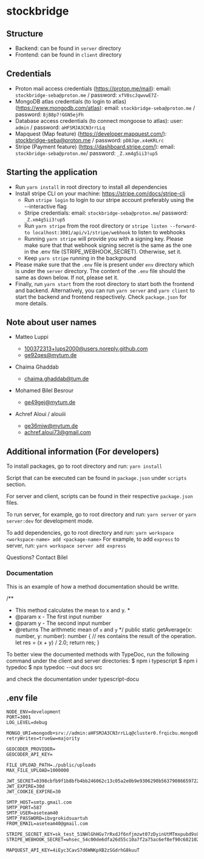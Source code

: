 # stockbridge

## Structure

- Backend: can be found in `server` directory
- Frontend: can be found in `client` directory

## Credentials 

- Proton mail access credentials (https://proton.me/mail): email: `stockbridge-seba@proton.me` / password: `xfV8scJqwvwE7Z-`
- MongoDB atlas credentials (to login to atlas) (https://www.mongodb.com/atlas): email: `stockbridge-seba@proton.me` / password: `8jB8p7!GGN5ejFh`
- Database access credentials (to connect mongoose to atlas): user: `admin` / password: `aHFSMJA3CN3rrLLq`
- Mapquest (Map feature) (https://developer.mapquest.com/): stockbridge-seba@proton.me / password: `pD8Jqe.x4eKRLrc`
- Stripe (Payment feature) (https://dashboard.stripe.com/): email: `stockbridge-seba@proton.me`/ password: `_Z.xm4g5ii3!up5`

## Starting the application

- Run `yarn install` in root directory to install all dependencies
- Install stripe CLI  on your machine: https://stripe.com/docs/stripe-cli
  - Run `stripe login` to login to our stripe account preferably using the --interactive flag
  - Stripe credentials: email: `stockbridge-seba@proton.me`/ password: `_Z.xm4g5ii3!up5`
  - Run `yarn stripe` from the root directory or `stripe listen --forward-to localhost:3001/api/v1/stripe/webhook` to listen to webhooks
  - Running `yarn stripe` will provide you with a signing key. Please make sure that that webhook signing secret is the same as the one in the .env file (STRIPE_WEBHOOK_SECRET). Otherwise, set it.
  - Keep `yarn stripe` running in the background
- Please make sure that the `.env` file is present under `env` directory which is under the `server` directory. The content of the `.env` file should the same as down below. If not, please set it.
- Finally, run `yarn start` from the root directory to start both the frontend and backend. Alternatively, you can run `yarn server` and `yarn client` to start the backend and frontend respectively. Check `package.json` for more details.

## Note about user names
- Matteo Luppi
  - 100372313+lups2000@users.noreply.github.com
  - ge92qes@mytum.de

- Chaima Ghaddab
  - chaima.ghaddab@tum.de

- Mohamed Bilel Besrour
  - ge49gej@mytum.de

- Achref Aloui / alouiii
  - ge36miw@mytum.de
  - achref.aloui73@gmail.com

## Additional information (For developers)

To install packages, go to root directory and run: `yarn install`

Script that can be executed can be found in `package.json` under `scripts` section.

For server and client, scripts can be found in their respective `package.json` files.

To run server, for example, go to root directory and run: `yarn server` or `yarn server:dev` for development mode.

To add dependencies, go to root directory and run: `yarn workspace <workspace-name> add <package-name>`
For example, to add `express` to server, run: `yarn workspace server add express`

Questions? Contact Bilel

### Documentation

This is an example of how a method documentation should be writte.

/\*\*

- This method calculates the mean to x and y. \*
- @param x - The first input number
- @param y - The second input number
- @returns The arithmetic mean of `x` and `y`
  \*/
  public static getAverage(x: number, y: number): number {
  // res contains the result of the operation.
  let res = (x + y) / 2.0;
  return res;
  }

To better view the documented methods with TypeDoc, run the following command under the client and server directories:
$ npm i typescript
$ npm i typedoc
$ npx typedoc --out docs src

and check the documentation under typescript-docu

## .env file
```
NODE_ENV=development
PORT=3001
LOG_LEVEL=debug

MONGO_URI=mongodb+srv://admin:aHFSMJA3CN3rrLLq@cluster0.frqicbu.mongodb.net/prod?retryWrites=true&w=majority

GEOCODER_PROVIDER=
GEOCODER_API_KEY=

FILE_UPLOAD_PATH=./public/uploads
MAX_FILE_UPLOAD=1000000

JWT_SECRET=0398cbfb9f1b8bfb4bb246062c13c05a2e0b9e9306290b56379086659722fae1
JWT_EXPIRE=30d
JWT_COOKIE_EXPIRE=30

SMTP_HOST=smtp.gmail.com
SMTP_PORT=587
SMTP_USER=aseteam40
SMTP_PASSWORD=ibvgrokidsuartuh
FROM_EMAIL=aseteam40@gmail.com

STRIPE_SECRET_KEY=sk_test_51NHlGhHGv7rRxdJf6nfjmzwt07zDyinUtMTmxpubd9s0LMHtM5N7tJy3W9pxFA5OgFtesXMvYvTlT4nM4oatdlFc00STXe2CPk
STRIPE_WEBHOOK_SECRET=whsec_54c00de6dfa26d55c10a7f2a75ac6ef8ef90c682102c551226aac6afa2b2fecc

MAPQUEST_API_KEY=4iEyc3CavS7d6WNKpXB2zSGdrhG8kuuT
```